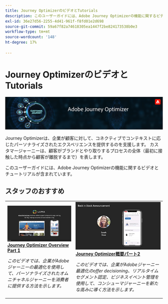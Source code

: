```yaml
---
title: Journey OptimizerのビデオとTutorials
description: このユーザーガイドには、Adobe Journey Optimizerの機能に関するビデオとチュートリアルが含まれています。
exl-id: 36e27d56-2255-4d41-961f-f8fd01e2d698
source-git-commit: 59a67f82a74618305ea1447f2be824173538b0e3
workflow-type: tm+mt
source-wordcount: '148'
ht-degree: 17%

---
```



# Journey OptimizerのビデオとTutorials

![](./assets/ajo-banner.png)

Journey Optimizerは、企業が顧客に対して、コネクティブでコンテキストに応じたパーソナライズされたエクスペリエンスを提供するのを支援します。 カスタマージャーニーは、顧客がブランドとやり取りするプロセスの全体（最初に接触した時点から顧客が離脱するまで）を表します。

このユーザーガイドには、Adobe Journey Optimizerの機能に関するビデオとチュートリアルが含まれています。

## スタッフのおすすめ

<table>
<tr>
  <td>
    <a href="./introduction/journey-optimizer-overview-part-1.md">
      <img alt="Journey Optimizer概要第1部 — オムニチャネルジャーニーの配信（ビデオ）" src="./assets/334174.jpg"/>
    </a>
    <div>
      <a href="./introduction/journey-optimizer-overview-part-1.md">
    <strong>Journey Optimizer Overview Part 1  </strong>
    </a>
    </div>
    <p>
    <em>このビデオでは、企業がAdobeジャーニーの最適化を使用して、パーソナライズされたオムニチャネルジャーニーを消費者に提供する方法を示します。</em>
    <p>
  </td>
    <td>
    <a href="./introduction/journey-optimizer-overview-part-2.md">
      <img alt="Journey Optimizer概要第2部 — オムニチャネルジャーニーの配信（ビデオ）" src="./assets/334175.jpg"/>
    </a>
    <div>
      <a href="./introduction/journey-optimizer-overview-part-2.md">
    <strong>Journey Optimizer概要パート2  </strong>
    </a>
    </div>
    <p>
    <em>このビデオでは、企業がAdobeジャーニー最適化のoffer decisioning、リアルタイムセグメント認定、ビジネスイベント管理を使用して、コンシューマジャーニーを新たな高みに導く方法を示します。</em>
    <p>
  </td>
</table>




